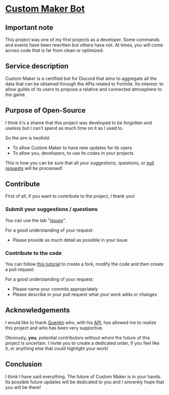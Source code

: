 # [Custom Maker Bot](https://fortool.fr/cm?tl=en)

## Important note
This project was one of my first projects as a developer. Some commands and events have been rewritten but others have not. At times, you will come across code that is far from clean or optimized.

## Service description
Custom Maker is a certified bot for Discord that aims to aggregate all the data that can be obtained through the APIs related to Fortnite. Its interest: to allow guilds of its users to propose a relative and connected atmosphere to the game.

## Purpose of Open-Source
I think it's a shame that this project was developed to be forgotten and useless but I can't spend as much time on it as I used to.

So the aim is twofold:
- To allow Custom Maker to have new updates for its users
- To allow you, developers, to use its codes in your projects

This is how you can be sure that all your suggestions, questions, or [pull requests](pulls) will be processed!

## Contribute
First of all, if you want to contribute to the project, I thank you!

### Submit your suggestions / questions
You can use the tab "[issues](issues)".

For a good understanding of your request:
- Please provide as much detail as possible in your issue

### Contribute to the code
You can follow [this tutorial](https://gist.github.com/Chaser324/ce0505fbed06b947d962) to create a fork, modify the code and then create a pull request.

For a good understanding of your request:
- Please name your commits appropriately
- Please describe in your pull request what your work adds or changes

## Acknowledgements
I would like to thank [Quentin](https://github.com/QuentinBellus) who, with his [API](https://fortniteapi.io), has allowed me to realize this project and who has been very supportive.

Obviously, **you**, potential contributors without whom the future of this project is uncertain. I invite you to create a dedicated order, if you feel like it, or anything else that could highlight your work!

## Conclusion
I think I have said everything. The future of Custom Maker is in your hands. Its possible future updates will be dedicated to you and I sincerely hope that you will be there!